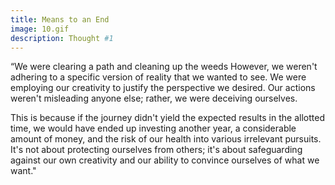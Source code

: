 ```yaml
---
title: Means to an End
image: 10.gif
description: Thought #1
---
```


“We were clearing a path and cleaning up the weeds However, we weren't adhering to a specific version of reality that we wanted to see. We were employing our creativity to justify the perspective we desired. Our actions weren't misleading anyone else; rather, we were deceiving ourselves.

This is because if the journey didn't yield the expected results in the allotted time, we would have ended up investing another year, a considerable amount of money, and the risk of our health into various irrelevant pursuits. It's not about protecting ourselves from others; it's about safeguarding against our own creativity and our ability to convince ourselves of what we want."
